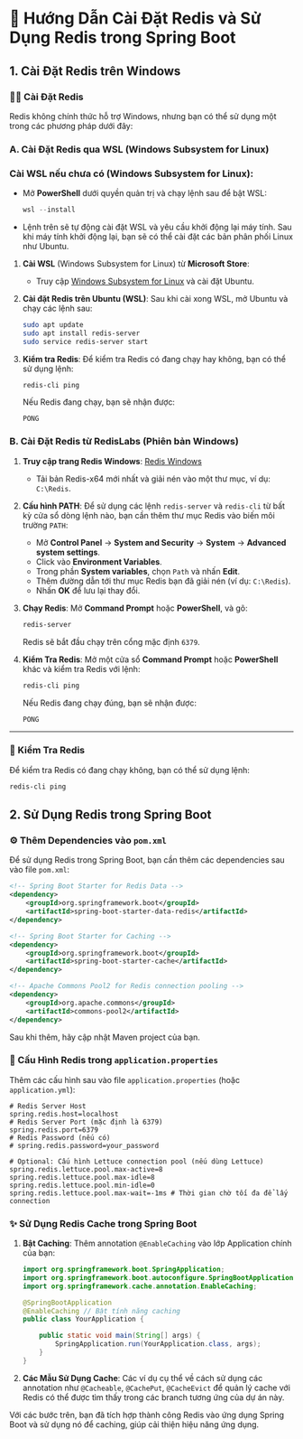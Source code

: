 # 🚀 Hướng Dẫn Cài Đặt Redis và Sử Dụng Redis trong Spring Boot

## 1. Cài Đặt Redis trên Windows

### 🧑‍💻 Cài Đặt Redis

Redis không chính thức hỗ trợ Windows, nhưng bạn có thể sử dụng một trong các phương pháp dưới đây:

### A. Cài Đặt Redis qua WSL (Windows Subsystem for Linux)
### **Cài WSL nếu chưa có** (Windows Subsystem for Linux):
   - Mở **PowerShell** dưới quyền quản trị và chạy lệnh sau để bật WSL:
     ```powershell
     wsl --install
     ```
   - Lệnh trên sẽ tự động cài đặt WSL và yêu cầu khởi động lại máy tính. Sau khi máy tính khởi động lại, bạn sẽ có thể cài đặt các bản phân phối Linux như Ubuntu.
1. **Cài WSL** (Windows Subsystem for Linux) từ **Microsoft Store**:
    - Truy cập [Windows Subsystem for Linux](https://aka.ms/wslstore) và cài đặt Ubuntu.

2. **Cài đặt Redis trên Ubuntu (WSL)**:
    Sau khi cài xong WSL, mở Ubuntu và chạy các lệnh sau:
    ```bash
    sudo apt update
    sudo apt install redis-server
    sudo service redis-server start
    ```

3. **Kiểm tra Redis**:
    Để kiểm tra Redis có đang chạy hay không, bạn có thể sử dụng lệnh:
    ```bash
    redis-cli ping
    ```
    Nếu Redis đang chạy, bạn sẽ nhận được:
    ```
    PONG
    ```

### B. Cài Đặt Redis từ RedisLabs (Phiên bản Windows)

1. **Truy cập trang Redis Windows**: [Redis Windows](https://github.com/microsoftarchive/redis/releases)
    - Tải bản Redis-x64 mới nhất và giải nén vào một thư mục, ví dụ: `C:\Redis`.

2. **Cấu hình PATH**:
    Để sử dụng các lệnh `redis-server` và `redis-cli` từ bất kỳ cửa sổ dòng lệnh nào, bạn cần thêm thư mục Redis vào biến môi trường `PATH`:
    - Mở **Control Panel** → **System and Security** → **System** → **Advanced system settings**.
    - Click vào **Environment Variables**.
    - Trong phần **System variables**, chọn `Path` và nhấn **Edit**.
    - Thêm đường dẫn tới thư mục Redis bạn đã giải nén (ví dụ: `C:\Redis`).
    - Nhấn **OK** để lưu lại thay đổi.

3. **Chạy Redis**:
    Mở **Command Prompt** hoặc **PowerShell**, và gõ:
    ```bash
    redis-server
    ```
    Redis sẽ bắt đầu chạy trên cổng mặc định `6379`.

4. **Kiểm Tra Redis**:
    Mở một cửa sổ **Command Prompt** hoặc **PowerShell** khác và kiểm tra Redis với lệnh:
    ```bash
    redis-cli ping
    ```
    Nếu Redis đang chạy đúng, bạn sẽ nhận được:
    ```
    PONG
    ```

---

### 📝 Kiểm Tra Redis

Để kiểm tra Redis có đang chạy không, bạn có thể sử dụng lệnh:

```bash
redis-cli ping
```

## 2. Sử Dụng Redis trong Spring Boot

### ⚙️ Thêm Dependencies vào `pom.xml`

Để sử dụng Redis trong Spring Boot, bạn cần thêm các dependencies sau vào file `pom.xml`:

```xml
<!-- Spring Boot Starter for Redis Data -->
<dependency>
    <groupId>org.springframework.boot</groupId>
    <artifactId>spring-boot-starter-data-redis</artifactId>
</dependency>

<!-- Spring Boot Starter for Caching -->
<dependency>
    <groupId>org.springframework.boot</groupId>
    <artifactId>spring-boot-starter-cache</artifactId>
</dependency>

<!-- Apache Commons Pool2 for Redis connection pooling -->
<dependency>
    <groupId>org.apache.commons</groupId>
    <artifactId>commons-pool2</artifactId>
</dependency>
```

Sau khi thêm, hãy cập nhật Maven project của bạn.

### 🔧 Cấu Hình Redis trong `application.properties`

Thêm các cấu hình sau vào file `application.properties` (hoặc `application.yml`):

```properties
# Redis Server Host
spring.redis.host=localhost
# Redis Server Port (mặc định là 6379)
spring.redis.port=6379
# Redis Password (nếu có)
# spring.redis.password=your_password

# Optional: Cấu hình Lettuce connection pool (nếu dùng Lettuce)
spring.redis.lettuce.pool.max-active=8
spring.redis.lettuce.pool.max-idle=8
spring.redis.lettuce.pool.min-idle=0
spring.redis.lettuce.pool.max-wait=-1ms # Thời gian chờ tối đa để lấy connection
```

### ✨ Sử Dụng Redis Cache trong Spring Boot

1.  **Bật Caching**:
    Thêm annotation `@EnableCaching` vào lớp Application chính của bạn:

    ```java
    import org.springframework.boot.SpringApplication;
    import org.springframework.boot.autoconfigure.SpringBootApplication;
    import org.springframework.cache.annotation.EnableCaching;

    @SpringBootApplication
    @EnableCaching // Bật tính năng caching
    public class YourApplication {

        public static void main(String[] args) {
            SpringApplication.run(YourApplication.class, args);
        }
    }
    ```

2.  **Các Mẫu Sử Dụng Cache**:
    Các ví dụ cụ thể về cách sử dụng các annotation như `@Cacheable`, `@CachePut`, `@CacheEvict` để quản lý cache với Redis có thể được tìm thấy trong các branch tương ứng của dự án này.

Với các bước trên, bạn đã tích hợp thành công Redis vào ứng dụng Spring Boot và sử dụng nó để caching, giúp cải thiện hiệu năng ứng dụng.
